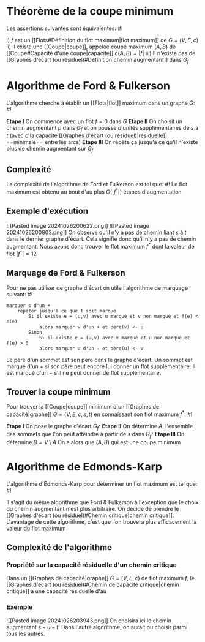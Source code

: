 # Théorème de la coupe minimum
Les assertions suivantes sont équivalentes: #!

i) $f$ est un [[Flots#Définition du flot maximum|flot maximum]] de $G= (V, E, c)$
ii) Il existe une [[Coupe|coupe]], appelée coupe maximum $(A, B)$ de [[Coupe#Capacité d'une coupe|capacité]] $c(A, B) = |f|$
iii) Il n'existe pas de [[Graphes d'écart (ou résiduel)#Définition|chemin augmentant]] dans $G_f$


# Algorithme de Ford & Fulkerson
L'algorithme cherche à établir un [[Flots|flot]] maximum dans un graphe $G$: #!

**Etape I** On commence avec un flot $f = 0$ dans $G$
**Etape II** On choisit un chemin augmentant $p$ dans $G_f$ et on pousse $d$ unités supplémentaires de $s$ à $t$ (avec $d$ la capacité [[Graphes d'écart (ou résiduel)|résiduelle]] ==minimale== entre les arcs)
**Etape III** On répète ça jusqu'à ce qu'il n'existe plus de chemin augmentant sur $G_f$

## Complexité
La complexité de l'algorithme de Ford et Fulkerson est tel que: #!
Le flot maximum est obtenu au bout d'au plus $O(|f^*|)$ étapes d'augmentation
<!--ID: 1726076885898-->

## Exemple d'exécution
![[Pasted image 20241026200622.png]]
![[Pasted image 20241026200803.png]]
On observe qu'il n'y a pas de chemin liant $s$ à $t$ dans le dernier graphe d'écart. Cela signifie donc qu'il n'y a pas de chemin augmentant. Nous avons donc trouver le flot maximum $f^*$ dont la valeur de flot $|f^*| = 12$

## Marquage de Ford & Fulkerson
Pour ne pas utiliser de graphe d'écart on utile l'algorithme de marquage suivant: #!

```
marquer s d'un +
	répéter jusqu'à ce que t soit marqué
		Si il existe e = (u,v) avec u marqué et v non marqué et f(e) < c(e)
			alors marquer v d'un + et père(v) <- u
		Sinon
			Si il existe e = (u,v) avec v marqué et u non marqué et f(e) > 0
			alors marquer u d'un - et père(u) <- v
```
Le père d'un sommet est son père dans le graphe d'écart.
Un sommet est marqué d'un $+$ si son père peut encore lui donner un flot supplémentaire. Il est marqué d'un $-$ s'il ne peut donner de flot supplémentaire.

## Trouver la coupe minimum
Pour trouver la [[Coupe|coupe]] minimum d'un [[Graphes de capacité|graphe]] $G=(V, E, c, s, t)$ en connaissant son flot maximum $f^*$: #!

**Etape I** On pose le graphe d'écart $G_{f^*}$
**Etape II** On détermine $A$, l'ensemble des sommets que l'on peut atteindre à partir de $s$ dans $G_{f^*}$
**Etape III** On détermine $B = V\setminus A$
On a alors que $(A, B)$ qui est une coupe minimum

# Algorithme de Edmonds-Karp
L'algorithme d'Edmonds-Karp pour déterminer un flot maximum est tel que: #!

Il s'agit du même algorithme que Ford & Fulkerson à l'exception que le choix du chemin augmentant n'est plus arbitraire. On décide de prendre le [[Graphes d'écart (ou résiduel)#Chemin critique|chemin critique]].
L'avantage de cette algorithme, c'est que l'on trouvera plus efficacement la valeur du flot maximum

## Complexité de l'algorithme
### Propriété sur la capacité résiduelle d'un chemin critique
Dans un [[Graphes de capacité|graphe]] $G = (V, E, c)$ de flot maximum $f$, le [[Graphes d'écart (ou résiduel)#Chemin de capacité critique|chemin critique]] a une capacité résiduelle d'au

### Exemple
![[Pasted image 20241026203943.png]]
On choisira ici le chemin augmentant $s-u-t$. Dans l'autre algorithme, on aurait pu choisir parmi tous les autres.
